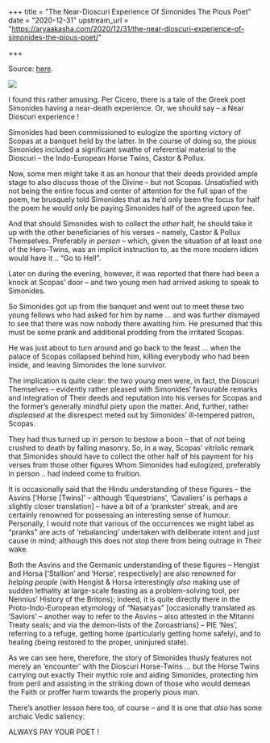 +++
title = "The Near-Dioscuri Experience Of Simonides The Pious Poet"
date = "2020-12-31"
upstream_url = "https://aryaakasha.com/2020/12/31/the-near-dioscuri-experience-of-simonides-the-pious-poet/"

+++

Source: [here](https://aryaakasha.com/2020/12/31/the-near-dioscuri-experience-of-simonides-the-pious-poet/).

![](https://aryaakasha.files.wordpress.com/2020/12/rel0107.jpg?w=1024)

I found this rather amusing. Per Cicero, there is a tale of the Greek poet Simonides having a near-death experience. Or, we should say – a Near Dioscuri experience !

Simonides had been commissioned to eulogize the sporting victory of Scopas at a banquet held by the latter. In the course of doing so, the pious Simonides included a significant swathe of referential material to the Dioscuri – the Indo-European Horse Twins, Castor & Pollux.

Now, some men might take it as an honour that their deeds provided ample stage to also discuss those of the Divine – but not Scopas. Unsatisfied with not being the entire focus and center of attention for the full span of the poem, he brusquely told Simonides that as he’d only been the focus for half the poem he would only be paying Simonides half of the agreed upon fee.

And that should Simonides wish to collect the *other* half, he should take it up with the other beneficiaries of his verses – namely, Castor & Pollux Themselves. Preferably *in person* – which, given the situation of at least one of the Hero-Twins, was an implicit instruction to, as the more modern idiom would have it .. “Go to Hell”.

Later on during the evening, however, it was reported that there had been a knock at Scopas’ door – and two young men had arrived asking to speak to Simonides.

So Simonides got up from the banquet and went out to meet these two young fellows who had asked for him by name … and was further dismayed to see that there was now nobody there awaiting him. He presumed that this must be some prank and additional prodding from the irritated Scopas.

He was just about to turn around and go back to the feast … when the palace of Scopas collapsed behind him, killing everybody who had been inside, and leaving Simonides the lone survivor.

The implication is quite clear: the two young men were, in fact, the Dioscuri Themselves – evidently rather pleased with Simonides’ favourable remarks and integration of Their deeds and reputation into his verses for Scopas and the former’s generally mindful piety upon the matter. And, further, rather *displeased* at the disrespect meted out by Simonides’ ill-tempered patron, Scopas.

They had thus turned up in person to bestow a boon – that of *not* being crushed to death by falling masonry. So, in a way, Scopas’ vitriolic remark that Simonides should have to collect the other half of his payment for his verses from those other figures Whom Simonides had eulogized, preferably in person .. had indeed come to fruition.

It is occasionally said that the Hindu understanding of these figures – the Asvins \[‘Horse \[Twins\]’ – although ‘Equestrians’, ‘Cavaliers’ is perhaps a slightly closer translation\] – have a bit of a ‘prankster’ streak, and are certainly renowned for possessing an interesting sense of humour. Personally, I would note that various of the occurrences we might label as “pranks” are acts of ‘rebalancing’ undertaken with deliberate intent and just cause in mind; although this does not stop there from being outrage in Their wake.

Both the Asvins and the Germanic understanding of these figures – Hengist and Horsa \[‘Stallion’ and ‘Horse’, respectively\] are also renowned for *helping people* (with Hengist & Horsa interestingly *also* making use of sudden lethality at large-scale feasting as a problem-solving tool, per Nennius’ History of the Britons); indeed, it is quite directly there in the Proto-Indo-European etymology of “Nasatyas” \[occasionally translated as ‘Saviors’ – another way to refer to the Asvins – also attested in the Mitanni Treaty seals; and via the demon-lists of the Zoroastrians\] – PIE ‘Nes’, referring to a refuge, getting home (particularly getting home safely), and to healing (being restored to the proper, uninjured state).

As we can see here, therefore, the story of Simonides thusly features not merely an ‘encounter’ with the Dioscuri Horse-Twins … but the Horse Twins carrying out exactly Their mythic role and aiding Simonides, protecting him from peril and assisting in the striking down of those who would demean the Faith or proffer harm towards the properly pious man.

There’s another lesson here too, of course – and it is one that *also* has some archaic Vedic saliency:

ALWAYS PAY YOUR POET !
